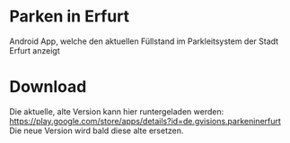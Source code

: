 # Parken in Erfurt
Android App, welche den aktuellen Füllstand im Parkleitsystem der Stadt Erfurt anzeigt

# Download
Die aktuelle, alte Version kann hier runtergeladen werden: https://play.google.com/store/apps/details?id=de.gvisions.parkeninerfurt
Die neue Version wird bald diese alte ersetzen.
